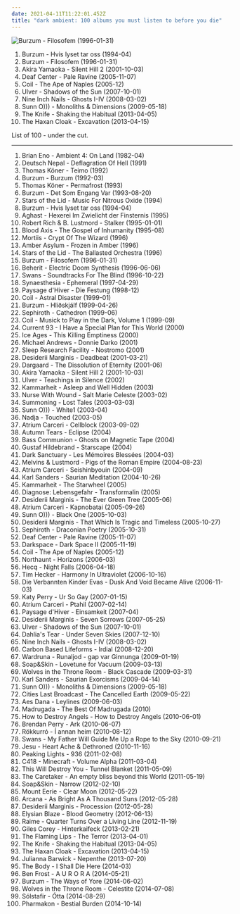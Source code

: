 ```yaml
---
date: 2021-04-11T11:22:01.452Z
title: "dark ambient: 100 albums you must listen to before you die"
---
```

![Burzum - Filosofem (1996-01-31)](http://coverartarchive.org/release/1ce9177c-62a0-4403-a7ee-7359026fcbf6/24337783733-500.jpg "Burzum - Filosofem (1996-01-31)")
<ol class="albums">
<li data-cover="http://coverartarchive.org/release/b6928219-0772-39ac-8156-91a609b2fd5e/1123335808-500.jpg" data-tags="black metal" role="button">Burzum - Hvis lyset tar oss (1994-04)</li>
<li data-cover="http://coverartarchive.org/release/1ce9177c-62a0-4403-a7ee-7359026fcbf6/24337783733-500.jpg" data-tags="black metal" role="button">Burzum - Filosofem (1996-01-31)</li>
<li data-cover="http://coverartarchive.org/release/a5e56387-0ee3-4824-9e48-58babcb03363/7925565027-500.jpg" data-tags="soundtrack" role="button">Akira Yamaoka - Silent Hill 2 (2001-10-03)</li>
<li data-cover="http://coverartarchive.org/release/747b94d9-c224-42f6-bbb2-86660095983b/19190222896-500.jpg" data-tags="ambient" role="button">Deaf Center - Pale Ravine (2005-11-07)</li>
<li data-cover="http://coverartarchive.org/release/be5cc59e-366c-4354-943c-11b8b24c9a31/4847115971-500.jpg" data-tags="experimental, electronic, ambient, dark ambient" role="button">Coil - The Ape of Naples (2005-12)</li>
<li data-cover="http://coverartarchive.org/release/91f242ac-7e10-372e-9a51-2deace4a2f04/9227664763-500.jpg" data-tags="ambient" role="button">Ulver - Shadows of the Sun (2007-10-01)</li>
<li data-cover="http://coverartarchive.org/release/a6db272a-22e6-485d-8d6b-e6d7f469a08c/15668674653-500.jpg" data-tags="ambient, instrumental, industrial" role="button">Nine Inch Nails - Ghosts I-IV (2008-03-02)</li>
<li data-cover="http://coverartarchive.org/release/50f53ceb-8e3c-3508-8c4e-80479bf93040/21129584187-500.jpg" data-tags="drone" role="button">Sunn O))) - Monoliths & Dimensions (2009-05-18)</li>
<li data-cover="http://coverartarchive.org/release/0e53fb9f-88ae-47cd-961e-e19da29c3123/3786345065-500.jpg" data-tags="experimental, electronic, dark ambient" role="button">The Knife - Shaking the Habitual (2013-04-05)</li>
<li data-cover="http://coverartarchive.org/release/1ece8a0c-3a85-42d2-8a52-46f7ae770fa7/21164025219-500.jpg" data-tags="dark ambient" role="button">The Haxan Cloak - Excavation (2013-04-15)</li>
</ol>
List of 100 - under the cut.
<!-- more -->

_________________

<ol class="albums">
<li data-cover="http://coverartarchive.org/release/afcf67b8-12af-3f0b-82ec-35546c6d70a6/1602443103-500.jpg" data-tags="ambient" role="button">
Brian Eno - Ambient 4: On Land (1982-04)
</li>
<li data-cover="https://img.discogs.com/XE8JlK6QbctaeaqhM6NowdWjunk=/fit-in/597x600/filters:strip_icc():format(jpeg):mode_rgb():quality(90)/discogs-images/R-105315-1320265971.jpeg.jpg" data-tags="dark ambient, industrial" role="button">
Deutsch Nepal - Deflagration Of Hell (1991)
</li>
<li data-cover="http://coverartarchive.org/release/a4c88f0d-6766-4785-8455-6496a0a94443/4530407165-500.jpg" data-tags="dark ambient, ambient, drone" role="button">
Thomas Köner - Teimo (1992)
</li>
<li data-cover="http://coverartarchive.org/release/c6e9caed-aeb3-4de7-b47e-0c9c9b91a1dc/6619076015-500.jpg" data-tags="black metal" role="button">
Burzum - Burzum (1992-03)
</li>
<li data-cover="http://coverartarchive.org/release/0e1eb037-ca0a-42d8-8f9e-8aedafdb0fd5/4530362186-500.jpg" data-tags="dark ambient, ambient, drone" role="button">
Thomas Köner - Permafrost (1993)
</li>
<li data-cover="http://coverartarchive.org/release/3861949d-7f28-3925-86a3-f3bf71da8e02/1479882462-500.jpg" data-tags="black metal" role="button">
Burzum - Det Som Engang Var (1993-08-20)
</li>
<li data-cover="http://coverartarchive.org/release/5da5b6e4-a53e-40bb-a2dc-66619605355c/1099619698-500.jpg" data-tags="ambient, drone" role="button">
Stars of the Lid - Music For Nitrous Oxide (1994)
</li>
<li data-cover="http://coverartarchive.org/release/b6928219-0772-39ac-8156-91a609b2fd5e/1123335808-500.jpg" data-tags="black metal" role="button">
Burzum - Hvis lyset tar oss (1994-04)
</li>
<li data-cover="http://coverartarchive.org/release/6c5f2c9e-193f-4dcb-921f-3fd9ff2ca52f/1828333669-500.jpg" data-tags="dark ambient" role="button">
Aghast - Hexerei Im Zwielicht der Finsternis (1995)
</li>
<li data-cover="http://coverartarchive.org/release/1d2b9dd9-fbb6-4058-a6e6-9de704ba15ba/1489519694-500.jpg" data-tags="dark ambient" role="button">
Robert Rich & B. Lustmord - Stalker (1995-01-01)
</li>
<li data-cover="http://coverartarchive.org/release/e9e0bf3e-9a94-3585-93ef-e6c1f5e0e5de/23505005206-500.jpg" data-tags="martial industrial, neofolk" role="button">
Blood Axis - The Gospel of Inhumanity (1995-08)
</li>
<li data-cover="https://img.discogs.com/oqQ1PrxMjOSQGjJLvfkDUQfg96Y=/fit-in/481x488/filters:strip_icc():format(jpeg):mode_rgb():quality(90)/discogs-images/R-2282526-1327236108.jpeg.jpg" data-tags="dark ambient" role="button">
Mortiis - Crypt Of The Wizard (1996)
</li>
<li data-cover="http://coverartarchive.org/release/c7e186c3-d122-4970-80a5-96372d76ad06/18602690984-500.jpg" data-tags="dark ambient" role="button">
Amber Asylum - Frozen in Amber (1996)
</li>
<li data-cover="http://coverartarchive.org/release/859acf52-fdaa-4755-ac35-289bffe2081e/4084262745-500.jpg" data-tags="ambient, drone" role="button">
Stars of the Lid - The Ballasted Orchestra (1996)
</li>
<li data-cover="http://coverartarchive.org/release/1ce9177c-62a0-4403-a7ee-7359026fcbf6/24337783733-500.jpg" data-tags="black metal" role="button">
Burzum - Filosofem (1996-01-31)
</li>
<li data-cover="http://coverartarchive.org/release/8827ca2a-b922-4091-83cc-f2ad2ec864ec/3153086127-500.jpg" data-tags="dark ambient" role="button">
Beherit - Electric Doom Synthesis (1996-06-06)
</li>
<li data-cover="http://coverartarchive.org/release/4e3e2b8a-adfb-3690-b0c3-03b78205049d/1958490670-500.jpg" data-tags="post-rock" role="button">
Swans - Soundtracks For The Blind (1996-10-22)
</li>
<li data-cover="https://img.discogs.com/nJYiQyTqTevDm620sPMCPJBC_CM=/fit-in/600x605/filters:strip_icc():format(jpeg):mode_rgb():quality(90)/discogs-images/R-102910-1453747984-5649.jpeg.jpg" data-tags="instrumental, new age, dark ambient" role="button">
Synaesthesia - Ephemeral (1997-04-29)
</li>
<li data-cover="http://coverartarchive.org/release/4f3105d3-833c-492b-a48f-8a7b428113c0/1638204863-500.jpg" data-tags="ambient, dark ambient" role="button">
Paysage d'Hiver - Die Festung (1998-12)
</li>
<li data-cover="http://coverartarchive.org/release/f5c4dbbb-be5f-45d5-be3b-5269f181f0e0/15344255023-500.jpg" data-tags="ambient, experimental" role="button">
Coil - Astral Disaster (1999-01)
</li>
<li data-cover="http://coverartarchive.org/release/7599ce66-4c83-4490-bea2-b4d269c74477/1480031608-500.jpg" data-tags="ambient, dark ambient" role="button">
Burzum - Hliðskjálf (1999-04-26)
</li>
<li data-cover="http://coverartarchive.org/release/0bf0616e-697c-42f5-9dd2-5d1e6d6381ec/1828837128-500.jpg" data-tags="dark ambient" role="button">
Sephiroth - Cathedron (1999-06)
</li>
<li data-cover="http://coverartarchive.org/release/3dd5bae4-0639-4654-bdae-88dff1dbaf57/4888714475-500.jpg" data-tags="experimental, ambient, dark ambient" role="button">
Coil - Musick to Play in the Dark, Volume 1 (1999-09)
</li>
<li data-cover="http://coverartarchive.org/release/29c52503-894a-45d3-a39a-b77fb006088d/3617572985-500.jpg" data-tags="spoken word, dark ambient" role="button">
Current 93 - I Have a Special Plan for This World (2000)
</li>
<li data-cover="http://coverartarchive.org/release/7b0d98a3-f7ed-4787-a007-c0b37bcb43cd/15595694019-500.jpg" data-tags="dark ambient" role="button">
Ice Ages - This Killing Emptiness (2000)
</li>
<li data-cover="http://coverartarchive.org/release/51689724-ce1f-4741-976a-e695898c6480/15868898265-500.jpg" data-tags="soundtrack" role="button">
Michael Andrews - Donnie Darko (2001)
</li>
<li data-cover="http://coverartarchive.org/release/212340f8-b839-4d8c-a5bf-18f201506076/1966661212-500.jpg" data-tags="dark ambient, ambient" role="button">
Sleep Research Facility - Nostromo (2001)
</li>
<li data-cover="http://coverartarchive.org/release/b455cec8-1b6c-4c22-af18-93e9ad87e912/6753642912-500.jpg" data-tags="dark ambient" role="button">
Desiderii Marginis - Deadbeat (2001-03-21)
</li>
<li data-cover="http://coverartarchive.org/release/fa4868f0-1f2f-4bdc-9cc3-61b107642db3/27796142340-500.jpg" data-tags="dark ambient, darkwave" role="button">
Dargaard - The Dissolution of Eternity (2001-06)
</li>
<li data-cover="http://coverartarchive.org/release/a5e56387-0ee3-4824-9e48-58babcb03363/7925565027-500.jpg" data-tags="soundtrack" role="button">
Akira Yamaoka - Silent Hill 2 (2001-10-03)
</li>
<li data-cover="http://coverartarchive.org/release/5efd7b72-700b-47c9-8e24-19c5081f67c8/14083406708-500.jpg" data-tags="ambient, experimental" role="button">
Ulver - Teachings in Silence (2002)
</li>
<li data-cover="http://coverartarchive.org/release/d30a9ab6-cc4d-4802-a4ff-7e62857498aa/1747046888-500.jpg" data-tags="dark ambient" role="button">
Kammarheit - Asleep and Well Hidden (2003)
</li>
<li data-cover="http://coverartarchive.org/release/94e463ee-9c8e-4215-a334-1de8f989cf10/3113397712-500.jpg" data-tags="drone, dark ambient" role="button">
Nurse With Wound - Salt Marie Celeste (2003-02)
</li>
<li data-cover="https://img.discogs.com/hFzgQ8mCtnlmvA4vr5fBwYdoDDQ=/fit-in/400x400/filters:strip_icc():format(jpeg):mode_rgb():quality(90)/discogs-images/R-4972356-1381001454-9974.jpeg.jpg" data-tags="ambient" role="button">
Summoning - Lost Tales (2003-03-03)
</li>
<li data-cover="http://coverartarchive.org/release/dcbffba8-7ec2-40d7-a957-a9c6ea270f04/21797761752-500.jpg" data-tags="drone" role="button">
Sunn O))) - White1 (2003-04)
</li>
<li data-cover="http://coverartarchive.org/release/9c4d2fcd-2578-4b19-875b-8836ecf1f179/2704214622-500.jpg" data-tags="drone" role="button">
Nadja - Touched (2003-05)
</li>
<li data-cover="http://coverartarchive.org/release/c3779a18-1e8b-4e88-a442-e27cee57d870/952400470-500.jpg" data-tags="dark ambient" role="button">
Atrium Carceri - Cellblock (2003-09-02)
</li>
<li data-cover="https://img.discogs.com/KAMvvNc8CN5ai-wJmjym_IcGqgs=/fit-in/600x540/filters:strip_icc():format(jpeg):mode_rgb():quality(90)/discogs-images/R-412532-1382725178-4636.jpeg.jpg" data-tags="gothic, gothic metal, dark ambient, neoclassical, theatre, neoclassical ambient, transym, this cover frightens me, a tears" role="button">
Autumn Tears - Eclipse (2004)
</li>
<li data-cover="http://coverartarchive.org/release/374d170c-c5fe-4ace-bdbd-6394ae7a2200/9071591879-500.jpg" data-tags="ambient, dark ambient" role="button">
Bass Communion - Ghosts on Magnetic Tape (2004)
</li>
<li data-cover="http://coverartarchive.org/release/38a2bf60-67e2-4d21-bc9f-d066231a44b7/1741888864-500.jpg" data-tags="dark ambient" role="button">
Gustaf Hildebrand - Starscape (2004)
</li>
<li data-cover="http://coverartarchive.org/release/b4611307-b518-4052-8575-5c8955a0d6dc/7361374387-500.jpg" data-tags="ambient, gothic, dark ambient, neoclassical" role="button">
Dark Sanctuary - Les Mémoires Blessées (2004-03)
</li>
<li data-cover="http://coverartarchive.org/release/e49980be-ea93-4d03-ab54-e64e3443a2ba/1049941326-500.jpg" data-tags="experimental rock, dark ambient, sludge metal" role="button">
Melvins & Lustmord - Pigs of the Roman Empire (2004-08-23)
</li>
<li data-cover="http://coverartarchive.org/release/0c410ade-38d8-45ff-aa95-f2fa1247c68a/952416960-500.jpg" data-tags="dark ambient" role="button">
Atrium Carceri - Seishinbyouin (2004-09)
</li>
<li data-cover="http://coverartarchive.org/release/b3246b09-b3e7-46d5-8ddb-ff0f5771de2c/4963186353-500.jpg" data-tags="ambient, dark ambient" role="button">
Karl Sanders - Saurian Meditation (2004-10-26)
</li>
<li data-cover="http://coverartarchive.org/release/6f2f5e10-e49c-45ff-9a8f-0c26bc6d2a6b/1747104781-500.jpg" data-tags="dark ambient" role="button">
Kammarheit - The Starwheel (2005)
</li>
<li data-cover="http://coverartarchive.org/release/4c409034-ce09-41a2-ad74-5dca27a561aa/8512365166-500.jpg" data-tags="drone, dark ambient" role="button">
Diagnose: Lebensgefahr - Transformalin (2005)
</li>
<li data-cover="http://coverartarchive.org/release/9fd612be-f82d-3615-b08d-50364514c537/2154547963-500.jpg" data-tags="dark ambient" role="button">
Desiderii Marginis - The Ever Green Tree (2005-06)
</li>
<li data-cover="http://coverartarchive.org/release/83c9acea-1b68-4361-831f-28610faa16b4/952435456-500.jpg" data-tags="dark ambient" role="button">
Atrium Carceri - Kapnobatai (2005-09-26)
</li>
<li data-cover="http://coverartarchive.org/release/a87bb818-1584-4792-a4ea-ede2a752670f/12224448032-500.jpg" data-tags="drone" role="button">
Sunn O))) - Black One (2005-10-03)
</li>
<li data-cover="http://coverartarchive.org/release/6f8ab46d-5f7e-4ed6-a358-9546694e98a4/1746898229-500.jpg" data-tags="dark ambient" role="button">
Desiderii Marginis - That Which Is Tragic and Timeless (2005-10-27)
</li>
<li data-cover="http://coverartarchive.org/release/ab5d839b-7cc2-4e75-b772-a60041eebbf7/1828841867-500.jpg" data-tags="dark ambient" role="button">
Sephiroth - Draconian Poetry (2005-10-31)
</li>
<li data-cover="http://coverartarchive.org/release/747b94d9-c224-42f6-bbb2-86660095983b/19190222896-500.jpg" data-tags="ambient" role="button">
Deaf Center - Pale Ravine (2005-11-07)
</li>
<li data-cover="http://coverartarchive.org/release/e646a9ba-8885-364e-9839-6aa4a275234a/2889067150-500.jpg" data-tags="ambient black metal, atmospheric black metal, black metal, dark ambient" role="button">
Darkspace - Dark Space II (2005-11-19)
</li>
<li data-cover="http://coverartarchive.org/release/be5cc59e-366c-4354-943c-11b8b24c9a31/4847115971-500.jpg" data-tags="experimental, electronic, ambient, dark ambient" role="button">
Coil - The Ape of Naples (2005-12)
</li>
<li data-cover="http://coverartarchive.org/release/383181fc-b2f9-48bf-99ae-56e27646f81e/5549981645-500.jpg" data-tags="dark ambient" role="button">
Northaunt - Horizons (2006-03)
</li>
<li data-cover="http://coverartarchive.org/release/334c808e-4511-4f8f-87a9-6aa317bbb228/1703273677-500.jpg" data-tags="ambient, dark ambient" role="button">
Hecq - Night Falls (2006-04-18)
</li>
<li data-cover="http://coverartarchive.org/release/8e0fa69a-067f-4c2a-8d78-61d3951302cb/25534985964-500.jpg" data-tags="ambient" role="button">
Tim Hecker - Harmony In Ultraviolet (2006-10-16)
</li>
<li data-cover="https://via.placeholder.com/450" data-tags="neoclassical, darkwave, dark ambient" role="button">
Die Verbannten Kinder Evas - Dusk And Void Became Alive (2006-11-03)
</li>
<li data-cover="https://img.discogs.com/VPZYWF2ksSiHJqfZgVaantZcQWw=/fit-in/600x570/filters:strip_icc():format(jpeg):mode_rgb():quality(90)/discogs-images/R-5182187-1386762667-5591.jpeg.jpg" data-tags="female vocalists" role="button">
Katy Perry - Ur So Gay (2007-01-15)
</li>
<li data-cover="http://coverartarchive.org/release/4e40f712-8acd-4cc2-af93-749661ba5c2d/952439859-500.jpg" data-tags="dark ambient" role="button">
Atrium Carceri - Ptahil (2007-02-14)
</li>
<li data-cover="http://coverartarchive.org/release/9308e88a-5422-4a3c-b76c-230af3b7e1fd/1638344311-500.jpg" data-tags="ambient, dark ambient" role="button">
Paysage d'Hiver - Einsamkeit (2007-04)
</li>
<li data-cover="http://coverartarchive.org/release/9890f007-2468-4d72-82d4-1caaccb9530b/1746796095-500.jpg" data-tags="dark ambient" role="button">
Desiderii Marginis - Seven Sorrows (2007-05-25)
</li>
<li data-cover="http://coverartarchive.org/release/91f242ac-7e10-372e-9a51-2deace4a2f04/9227664763-500.jpg" data-tags="ambient" role="button">
Ulver - Shadows of the Sun (2007-10-01)
</li>
<li data-cover="http://coverartarchive.org/release/14af2869-f92f-4c2d-8a46-3d455346f7e2/1652349393-500.jpg" data-tags="dark ambient" role="button">
Dahlia's Tear - Under Seven Skies (2007-12-10)
</li>
<li data-cover="http://coverartarchive.org/release/a6db272a-22e6-485d-8d6b-e6d7f469a08c/15668674653-500.jpg" data-tags="ambient, instrumental, industrial" role="button">
Nine Inch Nails - Ghosts I-IV (2008-03-02)
</li>
<li data-cover="http://coverartarchive.org/release/5d29269c-38a5-4cd5-a322-53123db8bad2/2697905136-500.jpg" data-tags="electronic, ambient, downtempo, dark ambient" role="button">
Carbon Based Lifeforms - Irdial (2008-12-20)
</li>
<li data-cover="http://coverartarchive.org/release/11b2eb6b-6ecb-4cfc-b814-8ebc80dccd88/9907441763-500.jpg" data-tags="folk, dark folk, neofolk" role="button">
Wardruna - Runaljod - gap var Ginnunga (2009-01-19)
</li>
<li data-cover="https://img.discogs.com/5ULMdii6V1Px_WEq_Gnq-FYTwV4=/fit-in/500x500/filters:strip_icc():format(jpeg):mode_rgb():quality(90)/discogs-images/R-1690134-1266618713.jpeg.jpg" data-tags="piano" role="button">
Soap&Skin - Lovetune for Vacuum (2009-03-13)
</li>
<li data-cover="https://img.discogs.com/Fl_bVZKU3cyV68ud-caA0NGU-YM=/fit-in/600x540/filters:strip_icc():format(jpeg):mode_rgb():quality(90)/discogs-images/R-1708197-1541672746-1192.jpeg.jpg" data-tags="black metal" role="button">
Wolves in the Throne Room - Black Cascade (2009-03-31)
</li>
<li data-cover="http://coverartarchive.org/release/ba17ab27-c8e2-3104-a9b7-a9032122e99e/7558117476-500.jpg" data-tags="dark ambient, ambient" role="button">
Karl Sanders - Saurian Exorcisms (2009-04-14)
</li>
<li data-cover="http://coverartarchive.org/release/50f53ceb-8e3c-3508-8c4e-80479bf93040/21129584187-500.jpg" data-tags="drone" role="button">
Sunn O))) - Monoliths & Dimensions (2009-05-18)
</li>
<li data-cover="http://coverartarchive.org/release/037048e4-a852-4898-bdcf-2183c38c774c/1747174167-500.jpg" data-tags="dark ambient" role="button">
Cities Last Broadcast - The Cancelled Earth (2009-05-22)
</li>
<li data-cover="http://coverartarchive.org/release/53331ac5-7c6e-41b0-bd15-937c5f79bc99/2333068995-500.jpg" data-tags="psychill" role="button">
Aes Dana - Leylines (2009-06-03)
</li>
<li data-cover="http://coverartarchive.org/release/3cda75f1-e37a-4979-9c91-c379799a4a44/14426493946-500.jpg" data-tags="singer-songwriter, norwegian, dark ambient, madrugada" role="button">
Madrugada - The Best Of Madrugada (2010)
</li>
<li data-cover="http://coverartarchive.org/release/c52aecba-56ba-3d75-871b-87d4293b5420/25695966544-500.jpg" data-tags="industrial" role="button">
How to Destroy Angels - How to Destroy Angels (2010-06-01)
</li>
<li data-cover="http://coverartarchive.org/release/74223505-9219-4815-b702-a5537d0e466a/22171727826-500.jpg" data-tags="ambient, ethereal" role="button">
Brendan Perry - Ark (2010-06-07)
</li>
<li data-cover="https://img.discogs.com/BoiRLKX18i-Xmg959R_rYKGzqD4=/fit-in/600x529/filters:strip_icc():format(jpeg):mode_rgb():quality(90)/discogs-images/R-2619466-1475173130-7504.png.jpg" data-tags="post-rock" role="button">
Rökkurró - Í annan heim (2010-08-12)
</li>
<li data-cover="http://coverartarchive.org/release/b3468ed3-ebae-475b-932e-5578336ce72b/1944402956-500.jpg" data-tags="post-rock, experimental" role="button">
Swans - My Father Will Guide Me Up a Rope to the Sky (2010-09-21)
</li>
<li data-cover="http://coverartarchive.org/release/6d6b7b3b-c103-4745-9519-f76ecc8b38ae/16155870206-500.jpg" data-tags="metal, alternative, doom metal, sludge, psychill, compilation, dark ambient, industrial metal, november, post-metal, justin broadrick, 2cd, ghost drone, november 2010, hydra head records, aaron turner, daymare recordings, drone-shoegaze, faith coloccia, 16 november 2010, 16 november, november 16th, 2x12" role="button">
Jesu - Heart Ache & Dethroned (2010-11-16)
</li>
<li data-cover="http://coverartarchive.org/release/b1329a36-0ad1-4bb9-8024-b579c15c4d17/1266208666-500.jpg" data-tags="dub" role="button">
Peaking Lights - 936 (2011-02-08)
</li>
<li data-cover="http://coverartarchive.org/release/5e396e48-5bc1-4d28-ab34-ee77dc534fed/22120675980-500.jpg" data-tags="ambient" role="button">
C418 - Minecraft - Volume Alpha (2011-03-04)
</li>
<li data-cover="http://coverartarchive.org/release/be65cd51-9d05-339f-8fd2-07c9f174c736/21716514907-500.jpg" data-tags="post-rock" role="button">
This Will Destroy You - Tunnel Blanket (2011-05-09)
</li>
<li data-cover="http://coverartarchive.org/release/54730fb7-316d-4b69-9e0c-3865496539af/5541467270-500.jpg" data-tags="ambient" role="button">
The Caretaker - An empty bliss beyond this World (2011-05-19)
</li>
<li data-cover="http://coverartarchive.org/release/26a6d832-8412-4776-8169-85a0dbd8513b/5257873633-500.jpg" data-tags="neoclassical" role="button">
Soap&Skin - Narrow (2012-02-10)
</li>
<li data-cover="http://coverartarchive.org/release/ee805eba-996b-48c6-bccb-52b6ff5f4dd7/1017565236-500.jpg" data-tags="folk, indie, drone" role="button">
Mount Eerie - Clear Moon (2012-05-22)
</li>
<li data-cover="http://coverartarchive.org/release/cfc72078-0fee-40ec-a3fc-fbd2f08d0097/4860101960-500.jpg" data-tags="atmospheric, neoclassical" role="button">
Arcana - As Bright As A Thousand Suns (2012-05-28)
</li>
<li data-cover="http://coverartarchive.org/release/59e3a2c8-c634-4944-adfd-1c7abf3cd85d/1209613363-500.jpg" data-tags="dark ambient, ritual ambient" role="button">
Desiderii Marginis - Procession (2012-05-28)
</li>
<li data-cover="http://coverartarchive.org/release/511d60e7-6f42-4079-b756-0af666cf696a/2680476036-500.jpg" data-tags="black metal, dark ambient, funeral doom metal, funeral doom, dark embient, have to listen" role="button">
Elysian Blaze - Blood Geometry (2012-06-13)
</li>
<li data-cover="http://coverartarchive.org/release/213c1e6e-282e-42c9-b8d1-0808a8bb1e5d/22799664532-500.jpg" data-tags="blackest ever black" role="button">
Raime - Quarter Turns Over a Living Line (2012-11-19)
</li>
<li data-cover="http://coverartarchive.org/release/e5ce2fa0-356a-4008-935f-0b5a9dec56bf/28189462412-500.jpg" data-tags="folk, lo-fi, dark ambient, darkgaze, folkgaze" role="button">
Giles Corey - Hinterkaifeck (2013-02-21)
</li>
<li data-cover="https://img.discogs.com/S26wNV1io5Yx19HkUbg1YwRa9ug=/fit-in/600x600/filters:strip_icc():format(jpeg):mode_rgb():quality(90)/discogs-images/R-6999033-1431357387-8924.jpeg.jpg" data-tags="experimental, neo-psychedelia" role="button">
The Flaming Lips - The Terror (2013-04-01)
</li>
<li data-cover="http://coverartarchive.org/release/0e53fb9f-88ae-47cd-961e-e19da29c3123/3786345065-500.jpg" data-tags="experimental, electronic, dark ambient" role="button">
The Knife - Shaking the Habitual (2013-04-05)
</li>
<li data-cover="http://coverartarchive.org/release/1ece8a0c-3a85-42d2-8a52-46f7ae770fa7/21164025219-500.jpg" data-tags="dark ambient" role="button">
The Haxan Cloak - Excavation (2013-04-15)
</li>
<li data-cover="http://coverartarchive.org/release/3a0f5c51-0ee6-412a-9b42-a8268eb52f00/4719617453-500.jpg" data-tags="ambient, choral" role="button">
Julianna Barwick - Nepenthe (2013-07-20)
</li>
<li data-cover="http://coverartarchive.org/release/e7d23c24-e217-440e-b527-1751a5255478/13466791800-500.jpg" data-tags="metal, doom metal, drone, dark ambient, sludge metal, drone metal, soundtrack to the apocalypse, bone-crushing, 2014: favourite albums, lament for a dying world" role="button">
The Body - I Shall Die Here (2014-03)
</li>
<li data-cover="http://coverartarchive.org/release/84ddaa78-a391-45ca-b4e0-ee022eac2cf7/9272750330-500.jpg" data-tags="experimental, drone" role="button">
Ben Frost - A U R O R A (2014-05-21)
</li>
<li data-cover="http://coverartarchive.org/release/9b380f7c-c8cf-41c9-8379-e3c45d2374b1/7462360292-500.jpg" data-tags="dark ambient, ambient" role="button">
Burzum - The Ways of Yore (2014-06-02)
</li>
<li data-cover="http://coverartarchive.org/release/997a791c-e17c-4b7b-9177-12f548c994cd/7387728505-500.jpg" data-tags="ambient" role="button">
Wolves in the Throne Room - Celestite (2014-07-08)
</li>
<li data-cover="http://coverartarchive.org/release/c05d597d-083c-4b49-a8d1-7782f030435b/16454252263-500.jpg" data-tags="post-rock" role="button">
Sólstafir - Ótta (2014-08-29)
</li>
<li data-cover="http://coverartarchive.org/release/1a520e71-399c-4f65-8fa0-7d9ba090b87f/8603014460-500.jpg" data-tags="industrial, dark ambient" role="button">
Pharmakon - Bestial Burden (2014-10-14)
</li>
</ol>